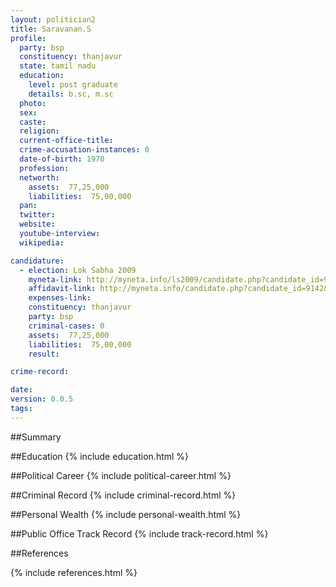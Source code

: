 ```yaml
---
layout: politician2
title: Saravanan.S
profile: 
  party: bsp
  constituency: thanjavur
  state: tamil nadu
  education: 
    level: post graduate
    details: b.sc, m.sc
  photo: 
  sex: 
  caste: 
  religion: 
  current-office-title: 
  crime-accusation-instances: 0
  date-of-birth: 1970
  profession: 
  networth: 
    assets:  77,25,000
    liabilities:  75,00,000
  pan: 
  twitter: 
  website: 
  youtube-interview: 
  wikipedia: 

candidature: 
  - election: Lok Sabha 2009
    myneta-link: http://myneta.info/ls2009/candidate.php?candidate_id=9142
    affidavit-link: http://myneta.info/candidate.php?candidate_id=9142&scan=original
    expenses-link: 
    constituency: thanjavur 
    party: bsp
    criminal-cases: 0
    assets:  77,25,000
    liabilities:  75,00,000
    result:  

crime-record: 

date: 
version: 0.0.5
tags: 
---
```

##Summary


##Education
{% include education.html %}


##Political Career
{% include political-career.html %}


##Criminal Record
{% include criminal-record.html %}


##Personal Wealth
{% include personal-wealth.html %}


##Public Office Track Record
{% include track-record.html %}


##References


{% include references.html %}